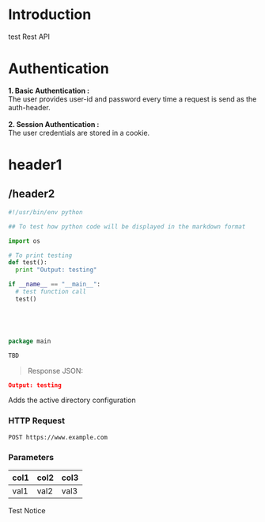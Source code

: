 
# Introduction
test Rest API


# Authentication
<b>1. Basic Authentication :</b></br>
    The user provides user-id and password every time a request is send as the auth-header.</br>
</br>
<b>2. Session Authentication :</b></br>
    The user credentials are stored in a cookie. </br>


# header1


## /header2



```python
#!/usr/bin/env python

## To test how python code will be displayed in the markdown format

import os

# To print testing
def test():
  print "Output: testing"

if __name__ == "__main__":
  # test function call
  test()
```


```java





```


```go
package main
```


```powershell
TBD

```
 
> Response JSON:
 

```json
Output: testing
```

Adds the active directory configuration

### HTTP Request
`POST https://www.example.com`

### Parameters

col1 | col2 | col3
------------ | ------------ | ------------
val1 | val2 | val3


<aside class="notice">Test Notice</aside>


